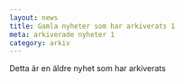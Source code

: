 ```yaml
---
layout: news
title: Gamla nyheter som har arkiverats 1
meta: arkiverade nyheter 1
category: arkiv
---
```


Detta är en äldre nyhet som har arkiverats
